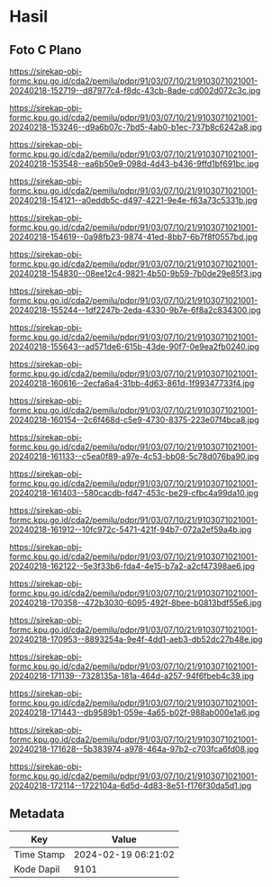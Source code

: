 # Hasil

## Foto C Plano

https://sirekap-obj-formc.kpu.go.id/cda2/pemilu/pdpr/91/03/07/10/21/9103071021001-20240218-152719--d87977c4-f8dc-43cb-8ade-cd002d072c3c.jpg

https://sirekap-obj-formc.kpu.go.id/cda2/pemilu/pdpr/91/03/07/10/21/9103071021001-20240218-153246--d9a6b07c-7bd5-4ab0-b1ec-737b8c6242a8.jpg

https://sirekap-obj-formc.kpu.go.id/cda2/pemilu/pdpr/91/03/07/10/21/9103071021001-20240218-153548--ea6b50e9-098d-4d43-b436-9ffd1bf691bc.jpg

https://sirekap-obj-formc.kpu.go.id/cda2/pemilu/pdpr/91/03/07/10/21/9103071021001-20240218-154121--a0eddb5c-d497-4221-9e4e-f63a73c5331b.jpg

https://sirekap-obj-formc.kpu.go.id/cda2/pemilu/pdpr/91/03/07/10/21/9103071021001-20240218-154619--0a98fb23-9874-41ed-8bb7-6b7f8f0557bd.jpg

https://sirekap-obj-formc.kpu.go.id/cda2/pemilu/pdpr/91/03/07/10/21/9103071021001-20240218-154830--08ee12c4-9821-4b50-9b59-7b0de29e85f3.jpg

https://sirekap-obj-formc.kpu.go.id/cda2/pemilu/pdpr/91/03/07/10/21/9103071021001-20240218-155244--1df2247b-2eda-4330-9b7e-6f8a2c834300.jpg

https://sirekap-obj-formc.kpu.go.id/cda2/pemilu/pdpr/91/03/07/10/21/9103071021001-20240218-155643--ad571de6-615b-43de-90f7-0e9ea2fb0240.jpg

https://sirekap-obj-formc.kpu.go.id/cda2/pemilu/pdpr/91/03/07/10/21/9103071021001-20240218-160616--2ecfa6a4-31bb-4d63-861d-1f99347733f4.jpg

https://sirekap-obj-formc.kpu.go.id/cda2/pemilu/pdpr/91/03/07/10/21/9103071021001-20240218-160154--2c6f468d-c5e9-4730-8375-223e07f4bca8.jpg

https://sirekap-obj-formc.kpu.go.id/cda2/pemilu/pdpr/91/03/07/10/21/9103071021001-20240218-161133--c5ea0f89-a97e-4c53-bb08-5c78d076ba90.jpg

https://sirekap-obj-formc.kpu.go.id/cda2/pemilu/pdpr/91/03/07/10/21/9103071021001-20240218-161403--580cacdb-fd47-453c-be29-cfbc4a99da10.jpg

https://sirekap-obj-formc.kpu.go.id/cda2/pemilu/pdpr/91/03/07/10/21/9103071021001-20240218-161912--10fc972c-5471-421f-94b7-072a2ef59a4b.jpg

https://sirekap-obj-formc.kpu.go.id/cda2/pemilu/pdpr/91/03/07/10/21/9103071021001-20240218-162122--5e3f33b6-fda4-4e15-b7a2-a2cf47398ae6.jpg

https://sirekap-obj-formc.kpu.go.id/cda2/pemilu/pdpr/91/03/07/10/21/9103071021001-20240218-170358--472b3030-6095-492f-8bee-b0813bdf55e6.jpg

https://sirekap-obj-formc.kpu.go.id/cda2/pemilu/pdpr/91/03/07/10/21/9103071021001-20240218-170953--8893254a-9e4f-4dd1-aeb3-db52dc27b48e.jpg

https://sirekap-obj-formc.kpu.go.id/cda2/pemilu/pdpr/91/03/07/10/21/9103071021001-20240218-171139--7328135a-181a-464d-a257-94f6fbeb4c39.jpg

https://sirekap-obj-formc.kpu.go.id/cda2/pemilu/pdpr/91/03/07/10/21/9103071021001-20240218-171443--db9589b1-059e-4a65-b02f-988ab000e1a6.jpg

https://sirekap-obj-formc.kpu.go.id/cda2/pemilu/pdpr/91/03/07/10/21/9103071021001-20240218-171628--5b383974-a978-464a-97b2-c703fca6fd08.jpg

https://sirekap-obj-formc.kpu.go.id/cda2/pemilu/pdpr/91/03/07/10/21/9103071021001-20240218-172114--1722104a-6d5d-4d83-8e51-f176f30da5d1.jpg


## Metadata

| Key        | Value               |
| ---------- | ------------------- |
| Time Stamp | 2024-02-19 06:21:02 |
| Kode Dapil | 9101                |



